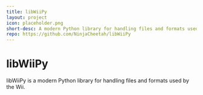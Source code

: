 ```yaml
---
title: libWiiPy
layout: project
icon: placeholder.png
short-desc: A modern Python library for handling files and formats used by the Wii.
repo: https://github.com/NinjaCheetah/libWiiPy
---
```


# libWiiPy
libWiiPy is a modern Python library for handling files and formats used by the Wii. 

